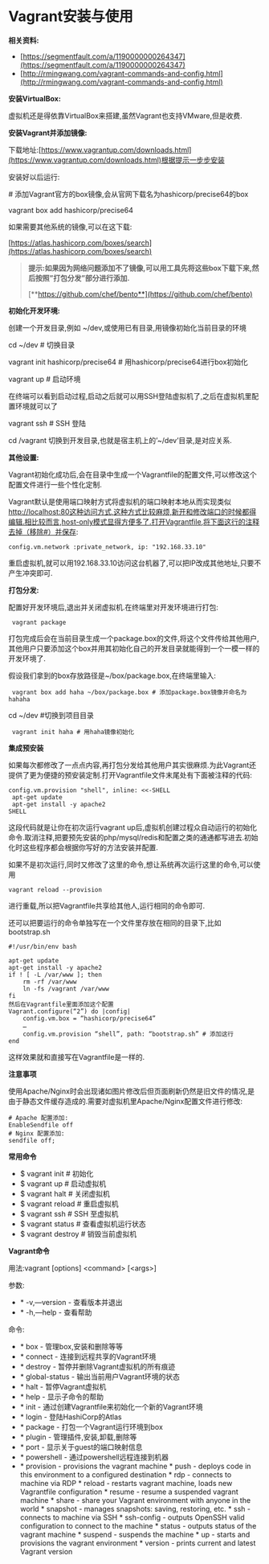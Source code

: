 # Vagrant安装与使用

**相关资料:**

* [https://segmentfault.com/a/1190000000264347](https://segmentfault.com/a/1190000000264347)
* [http://rmingwang.com/vagrant-commands-and-config.html](http://rmingwang.com/vagrant-commands-and-config.html)

**安装VirtualBox:**

虚拟机还是得依靠VirtualBox来搭建,虽然Vagrant也支持VMware,但是收费.

**安装Vagrant并添加镜像:**

下载地址:[https://www.vagrantup.com/downloads.html](https://www.vagrantup.com/downloads.html)根据提示一步步安装

安装好以后运行:

\# 添加Vagrant官方的box镜像,会从官网下载名为hashicorp/precise64的box

vagrant box add hashicorp/precise64

如果需要其他系统的镜像,可以在这下载:

[https://atlas.hashicorp.com/boxes/search](https://atlas.hashicorp.com/boxes/search)

> **提示:如果因为网络问题添加不了镜像,可以用工具先将这些box下载下来,然后按照”打包分发”部分进行添加.**
>
> [**https://github.com/chef/bento**](https://github.com/chef/bento)

**初始化开发环境:**

创建一个开发目录,例如 ~/dev,或使用已有目录,用镜像初始化当前目录的环境

cd ~/dev \# 切换目录

vagrant init hashicorp/precise64 \# 用hashicorp/precise64进行box初始化

vagrant up \# 启动环境

在终端可以看到启动过程,启动之后就可以用SSH登陆虚拟机了,之后在虚拟机里配置环境就可以了

vagrant ssh \# SSH 登陆

cd /vagrant 切换到开发目录,也就是宿主机上的’~/dev’目录,是对应关系.

**其他设置:**

Vagrant初始化成功后,会在目录中生成一个Vagrantfile的配置文件,可以修改这个配置文件进行一些个性化定制.

Vagrant默认是使用端口映射方式将虚拟机的端口映射本地从而实现类似[http://localhost:80这种访问方式,这种方式比较麻烦,新开和修改端口的时候都得编辑.相比较而言,host-only模式显得方便多了.打开Vagrantfile,将下面这行的注释去掉（移除\#）并保存](http://localhost:80这种访问方式,这种方式比较麻烦,新开和修改端口的时候都得编辑.相比较而言,host-only模式显得方便多了.打开Vagrantfile,将下面这行的注释去掉（移除#）并保存):

```
config.vm.network :private_network, ip: "192.168.33.10"
```

重启虚拟机,就可以用192.168.33.10访问这台机器了,可以把IP改成其他地址,只要不产生冲突即可.

**打包分发:**

配置好开发环境后,退出并关闭虚拟机.在终端里对开发环境进行打包:

```
 vagrant package
```

打包完成后会在当前目录生成一个package.box的文件,将这个文件传给其他用户,其他用户只要添加这个box并用其初始化自己的开发目录就能得到一个一模一样的开发环境了.

假设我们拿到的box存放路径是~/box/package.box,在终端里输入:

```
 vagrant box add haha ~/box/package.box # 添加package.box镜像并命名为hahaha
```

cd ~/dev \#切换到项目目录

```
 vagrant init haha # 用haha镜像初始化
```

**集成预安装**

如果每次都修改了一点点内容,再打包分发给其他用户其实很麻烦.为此Vagrant还提供了更为便捷的预安装定制.打开Vagrantfile文件末尾处有下面被注释的代码:

```
config.vm.provision "shell", inline: <<-SHELL
 apt-get update
 apt-get install -y apache2
SHELL
```

这段代码就是让你在初次运行vagrant up后,虚拟机创建过程众自动运行的初始化命令.取消注释,把要预先安装的php/mysql/redis和配置之类的通通都写进去.初始化时这些程序都会根据你写好的方法安装并配置.

如果不是初次运行,同时又修改了这里的命令,想让系统再次运行这里的命令,可以使用

```
vagrant reload --provision
```

进行重载,所以把Vagrantfile共享给其他人,运行相同的命令即可.

还可以把要运行的命令单独写在一个文件里存放在相同的目录下,比如bootstrap.sh

```
#!/usr/bin/env bash

apt-get update
apt-get install -y apache2
if ! [ -L /var/www ]; then
    rm -rf /var/www
    ln -fs /vagrant /var/www
fi
然后在Vagrantfile里面添加这个配置
Vagrant.configure(“2”) do |config|
    config.vm.box = “hashicorp/precise64”
    …
    config.vm.provision “shell”, path: “bootstrap.sh” # 添加这行
end
```

这样效果就和直接写在Vagrantfile是一样的.

**注意事项**

使用Apache/Nginx时会出现诸如图片修改后但页面刷新仍然是旧文件的情况,是由于静态文件缓存造成的.需要对虚拟机里Apache/Nginx配置文件进行修改:

```
# Apache 配置添加:
EnableSendfile off
# Nginx 配置添加:
sendfile off;
```

**常用命令**

* $ vagrant init  \# 初始化
* $ vagrant up  \# 启动虚拟机
* $ vagrant halt  \# 关闭虚拟机
* $ vagrant reload  \# 重启虚拟机
* $ vagrant ssh  \# SSH 至虚拟机
* $ vagrant status  \# 查看虚拟机运行状态
* $ vagrant destroy  \# 销毁当前虚拟机

**Vagrant命令**

用法:vagrant \[options\] &lt;command&gt; \[&lt;args&gt;\]

参数:

* \* -v,—version - 查看版本并退出
* \* -h,—help - 查看帮助

命令:

* \* box - 管理box,安装和删除等等
* \* connect - 连接到远程共享的Vagrant环境
* \* destroy - 暂停并删除Vagrant虚拟机的所有痕迹
* \* global-status - 输出当前用户Vagrant环境的状态
* \* halt - 暂停Vagrant虚拟机
* \* help - 显示子命令的帮助
* \* init - 通过创建Vagrantfile来初始化一个新的Vagrant环境
* \* login - 登陆HashiCorp的Atlas
* \* package - 打包一个Vagrant运行环境到box
* \* plugin - 管理插件,安装,卸载,删除等
* \* port - 显示关于guest的端口映射信息
* \* powershell - 通过powershell远程连接到机器
* \* provision - provisions the vagrant machine
  \* push - deploys code in this environment to a configured destination
  \* rdp - connects to machine via RDP
  \* reload - restarts vagrant machine, loads new Vagrantfile configuration
  \* resume - resume a suspended vagrant machine
  \* share - share your Vagrant environment with anyone in the world
  \* snapshot - manages snapshots: saving, restoring, etc.
  \* ssh - connects to machine via SSH
  \* ssh-config - outputs OpenSSH valid configuration to connect to the machine
  \* status - outputs status of the vagrant machine
  \* suspend - suspends the machine
  \* up - starts and provisions the vagrant environment
  \* version - prints current and latest Vagrant version



